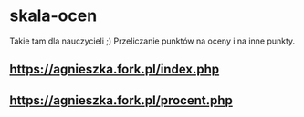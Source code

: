 # skala-ocen

Takie tam dla nauczycieli ;)
Przeliczanie punktów na oceny i na inne punkty.

## https://agnieszka.fork.pl/index.php
## https://agnieszka.fork.pl/procent.php

